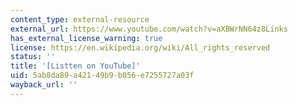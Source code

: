 ```yaml
---
content_type: external-resource
external_url: https://www.youtube.com/watch?v=aXBWrNN64z8Links
has_external_license_warning: true
license: https://en.wikipedia.org/wiki/All_rights_reserved
status: ''
title: '[Listten on YouTube]'
uid: 5ab8da89-a421-49b9-b056-e7255727a03f
wayback_url: ''
---
```

